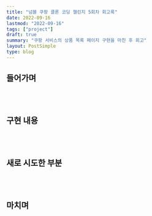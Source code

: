 ```yaml
---
title: "넘블 쿠팡 클론 코딩 챌린지 5회차 회고록"
date: 2022-09-16
lastmod: "2022-09-16"
tags: ["project"]
draft: true
summary: "쿠팡 서비스의 상품 목록 페이지 구현을 마친 후 회고"
layout: PostSimple
type: blog
---
```


<TOCInline toc={props.toc} exclude="목차" toHeading={2} />

## 들어가며

<br />
<br />

## 구현 내용

<br />
<br />

## 새로 시도한 부분

<br />
<br />

## 마치며
